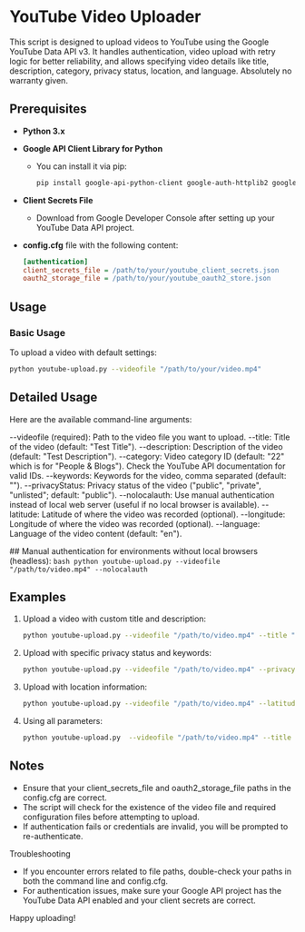 # YouTube Video Uploader

This script is designed to upload videos to YouTube using the Google YouTube Data API v3. It handles authentication, video upload with retry logic for better reliability, and allows specifying video details like title, description, category, privacy status, location, and language.
Absolutely no warranty given.

## Prerequisites

- **Python 3.x**
- **Google API Client Library for Python**
  - You can install it via pip:
    ```bash
    pip install google-api-python-client google-auth-httplib2 google-auth-oauthlib
    ```
- **Client Secrets File**
  - Download from Google Developer Console after setting up your YouTube Data API project.
- **config.cfg** file with the following content:

    ```ini
    [authentication]
    client_secrets_file = /path/to/your/youtube_client_secrets.json
    oauth2_storage_file = /path/to/your/youtube_oauth2_store.json
    ```

## Usage

### Basic Usage

To upload a video with default settings:

```bash
python youtube-upload.py --videofile "/path/to/your/video.mp4"
```

## Detailed Usage
Here are the available command-line arguments:

--videofile (required): Path to the video file you want to upload.
--title: Title of the video (default: "Test Title").
--description: Description of the video (default: "Test Description").
--category: Video category ID (default: "22" which is for "People & Blogs"). Check the YouTube API documentation for valid IDs.
--keywords: Keywords for the video, comma separated (default: "").
--privacyStatus: Privacy status of the video ("public", "private", "unlisted"; default: "public").
--nolocalauth: Use manual authentication instead of local web server (useful if no local browser is available).
--latitude: Latitude of where the video was recorded (optional).
--longitude: Longitude of where the video was recorded (optional).
--language: Language of the video content (default: "en").

## Manual authentication for environments without local browsers (headless):
    ```bash
    python youtube-upload.py --videofile "/path/to/video.mp4" --nolocalauth
    ```

## Examples
1. Upload a video with custom title and description:

    ```bash
    python youtube-upload.py --videofile "/path/to/video.mp4" --title "My Awesome Video" --description "This is a great video!"

2. Upload with specific privacy status and keywords:
    ```bash
    python youtube-upload.py --videofile "/path/to/video.mp4" --privacyStatus "unlisted" --keywords "python, programming, tutorial"

3. Upload with location information:
    ```bash
    python youtube-upload.py --videofile "/path/to/video.mp4" --latitude 48.8566 --longitude 2.3522 --language "de"

4. Using all parameters:
    ```bash
    python youtube-upload.py  --videofile "/path/to/video.mp4" --title "Epic Journey" --description "A journey through the mountains" --category "17" --keywords "mountains,adventure,hiking" --privacyStatus "public" --nolocalauth --latitude 48.8566 --longitude 2.3522 --language "de"

## Notes
- Ensure that your client_secrets_file and oauth2_storage_file paths in the config.cfg are correct.
- The script will check for the existence of the video file and required configuration files before attempting to upload.
- If authentication fails or credentials are invalid, you will be prompted to re-authenticate.

Troubleshooting
- If you encounter errors related to file paths, double-check your paths in both the command line and config.cfg.
- For authentication issues, make sure your Google API project has the YouTube Data API enabled and your client secrets are correct.

Happy uploading!